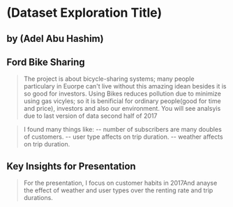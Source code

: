 # (Dataset Exploration Title)
## by (Adel Abu Hashim)


## Ford Bike Sharing

> The project is about bicycle-sharing systems; many people particulary in Euorpe can't live without this amazing idean besides it is so good for investors. Using Bikes reduces pollution due to minimize using gas vicyles; so it is benificial for ordinary people(good for time and price), investors and also our environment.
You will see analsyis due to last version of data second half of 2017

> I found many things like:
-- number of subscribers are many doubles of customers.
-- user type affects on trip duration.
-- weather affects  on trip duration.


## Key Insights for Presentation

> For the presentation, I focus on customer habits in 2017And anayse the effect of weather and user types over the renting rate and trip durations.
